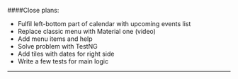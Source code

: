 ####Close plans:
- Fulfil left-bottom part of calendar with upcoming events list
- Replace classic menu with Material one (video)
- Add menu items and help
- Solve problem with TestNG
- Add tiles with dates for right side
- Write a few tests for main logic
___